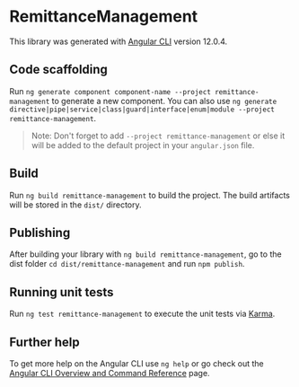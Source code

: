 # RemittanceManagement

This library was generated with [Angular CLI](https://github.com/angular/angular-cli) version 12.0.4.

## Code scaffolding

Run `ng generate component component-name --project remittance-management` to generate a new component. You can also use `ng generate directive|pipe|service|class|guard|interface|enum|module --project remittance-management`.
> Note: Don't forget to add `--project remittance-management` or else it will be added to the default project in your `angular.json` file. 

## Build

Run `ng build remittance-management` to build the project. The build artifacts will be stored in the `dist/` directory.

## Publishing

After building your library with `ng build remittance-management`, go to the dist folder `cd dist/remittance-management` and run `npm publish`.

## Running unit tests

Run `ng test remittance-management` to execute the unit tests via [Karma](https://karma-runner.github.io).

## Further help

To get more help on the Angular CLI use `ng help` or go check out the [Angular CLI Overview and Command Reference](https://angular.io/cli) page.
